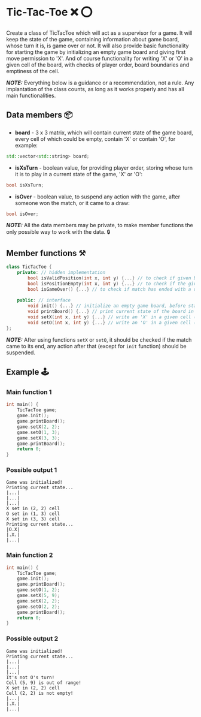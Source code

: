 # Tic-Tac-Toe :x: :o:
Create a class of TicTacToe which will act as a supervisor for a game.
It will keep the state of the game,
containing information about game board, whose turn it is, is game over or not.
It will also provide basic functionality for starting the game by initializing an empty game board and
giving first move permission to 'X'.
And of course functionality for writing 'X' or 'O' in a given cell of the board, with checks of player order,
board boundaries and emptiness of the cell.

***NOTE:*** Everything below is a guidance or a recommendation, not a rule.
Any implantation of the class counts, as long as it works properly and has all main functionalities.

## Data members :package:
* **board** - 3 x 3 matrix, which will contain current state of the game board,
every cell of which could be empty, contain 'X' or contain 'O', for example:
```c++
std::vector<std::string> board;
```
* **isXsTurn** - boolean value, for providing player order,
storing whose turn it is to play in a current state of the game, 'X' or 'O':
```c++
bool isXsTurn;
```
* **isOver** - boolean value, to suspend any action with the game, after someone won the match, or it came to a draw:
```c++
bool isOver;
```
***NOTE:*** All the data members may be private,
to make member functions the only possible way to work with the data. :lock:

## Member functions :hammer_and_pick:
```c++
class TicTacToe {
    private: // hidden implementation
        bool isValidPosition(int x, int y) {...} // to check if given board cell is in (3 x 3) matrix range
        bool isPositionEmpty(int x, int y) {...} // to check if the given board cell contains 'X' or 'O'
        bool isGameOver() {...} // to check if match has ended with a draw or with a win of the players, set isOver variable to true
        
    public: // interface
        void init() {...} // initialize an empty game board, before starting the game
        void printBoard() {...} // print current state of the board in a console
        void setX(int x, int y) {...} // write an 'X' in a given cell (x, y), with checks for validity and emptiness of the cell 
        void setO(int x, int y) {...} // write an 'O' in a given cell (x, y), with checks for validity and emptiness of the cell
};
```
***NOTE:*** After using functions `setX` or `setO`, it should be checked if the match came to its end,
any action after that (except for `init` function) should be suspended.

## Example :joystick:
### Main function 1
```c++
int main() {
    TicTacToe game;
    game.init();
    game.printBoard();
    game.setX(2, 2);
    game.setO(1, 3);
    game.setX(3, 3);
    game.printBoard();
    return 0;
}
```

### Possible output 1
```
Game was initialized!
Printing current state...
|...|
|...|
|...|
X set in (2, 2) cell
O set in (1, 3) cell
X set in (3, 3) cell
Printing current state...
|O.X|
|.X.|
|...|
```

### Main function 2
```c++
int main() {
    TicTacToe game;
    game.init();
    game.printBoard();
    game.setO(1, 2);
    game.setX(5, 9);
    game.setX(2, 2);
    game.setO(2, 2);
    game.printBoard();
    return 0;
}
```

### Possible output 2
```
Game was initialized!
Printing current state...
|...|
|...|
|...|
It's not O's turn!
Cell (5, 9) is out of range!
X set in (2, 2) cell
Cell (2, 2) is not empty!
|...|
|.X.|
|...|
```